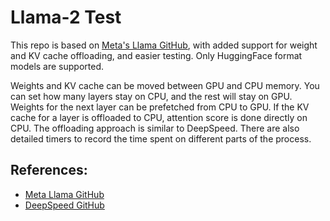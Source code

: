 # Llama-2 Test

This repo is based on [Meta's Llama GitHub](https://github.com/meta-llama/llama), with added support for weight and KV cache offloading, and easier testing. Only HuggingFace format models are supported.

Weights and KV cache can be moved between GPU and CPU memory. You can set how many layers stay on CPU, and the rest will stay on GPU. Weights for the next layer can be prefetched from CPU to GPU. If the KV cache for a layer is offloaded to CPU, attention score is done directly on CPU. The offloading approach is similar to DeepSpeed. There are also detailed timers to record the time spent on different parts of the process.

## References:
- [Meta Llama GitHub](https://github.com/meta-llama/llama)
- [DeepSpeed GitHub](https://github.com/deepspeedai/DeepSpeed)